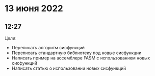 # 13 июня 2022

## 12:27

Цели:

- Переписать алгоритм сисфункций
- Переписать стандартную библиотеку под новые сисфункции
- Написать пример на ассемблере FASM с использованием новых сисфункций
- Написать статью о использовании новых сисфункций
